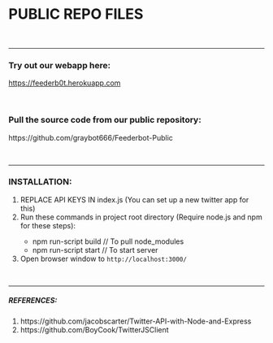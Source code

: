 <h1><strong>PUBLIC REPO FILES</strong></h1>
<br />
<hr>
<h3>Try out our webapp here:</h3>
<p><a href="https://feederb0t.herokuapp.com">https://feederb0t.herokuapp.com</a></p>
<br />
<h3>Pull the source code from our public repository:</h3>
<p>https://github.com/graybot666/Feederbot-Public</p>
<br />
<hr>
<h3>INSTALLATION:</h3>
<ol><li>REPLACE API KEYS IN index.js (You can set up a new twitter app for this)</li>
  <li>Run these commands in project root directory (Require node.js and npm for these steps):</li>
    <ul>
      <li>npm run-script build // To pull node_modules</li>
      <li>npm run-script start // To start server</li>
    </ul>
  <li>Open browser window to <code>http://localhost:3000/</code></li>
 </ol>
 <br />
 <hr>
<h5>REFERENCES:</h5>
<ol>
  <li>https://github.com/jacobscarter/Twitter-API-with-Node-and-Express</li>
  <li>https://github.com/BoyCook/TwitterJSClient</li>
</ol>


